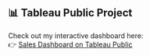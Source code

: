 ## 📊 Tableau Public Project

Check out my interactive dashboard here:  
👉 [Sales Dashboard on Tableau Public](https://public.tableau.com/views/SalesDashboardProject_17447241782950/SalesDashboard?:language=en-GB&:sid=&:redirect=auth&:display_count=n&:origin=viz_share_link)
